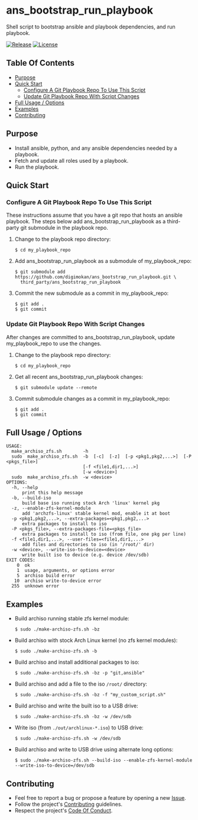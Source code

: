 # ans_bootstrap_run_playbook

Shell script to bootstrap ansible and playbook dependencies, and run playbook.

[![Release](https://img.shields.io/github/release/digimokan/ans_bootstrap_run_playbook.svg?label=release)](https://github.com/digimokan/ans_bootstrap_run_playbook/releases/latest "Latest Release Notes")
[![License](https://img.shields.io/badge/license-MIT-blue.svg?label=license)](LICENSE.txt "Project License")

## Table Of Contents

* [Purpose](#purpose)
* [Quick Start](#quick-start)
    * [Configure A Git Playbook Repo To Use This Script](#configure-a-git-playbook-repo-to-use-this-script)
    * [Update Git Playbook Repo With Script Changes](#update-git-playbook-repo-with-script-changes)
* [Full Usage / Options](#full-usage--options)
* [Examples](#examples)
* [Contributing](#contributing)

## Purpose


* Install ansible, python, and any ansible dependencies needed by a playbook.
* Fetch and update all roles used by a playbook.
* Run the playbook.

## Quick Start

### Configure A Git Playbook Repo To Use This Script

These instructions assume that you have a git repo that hosts an ansible
playbook. The steps below add ans_bootstrap_run_playbook as a third-party git
submodule in the playbook repo.

1. Change to the playbook repo directory:

   ```shell
   $ cd my_playbook_repo
   ```

2. Add ans_bootstrap_run_playbook as a submodule of my_playbook_repo:

   ```shell
   $ git submodule add https://github.com/digimokan/ans_bootstrap_run_playbook.git \
     third_party/ans_bootstrap_run_playbook
   ```

3. Commit the new submodule as a commit in my_playbook_repo:

   ```shell
   $ git add .
   $ git commit
   ```

### Update Git Playbook Repo With Script Changes

After changes are committed to ans_bootstrap_run_playbook, update
my_playbook_repo to use the changes.

1. Change to the playbook repo directory:

   ```shell
   $ cd my_playbook_repo
   ```

2. Get all recent ans_bootstrap_run_playbook changes:

   ```shell
   $ git submodule update --remote
   ```

3. Commit submodule changes as a commit in my_playbook_repo:

   ```shell
   $ git add .
   $ git commit
   ```

## Full Usage / Options

```
USAGE:
  make_archiso_zfs.sh        -h
  sudo  make_archiso_zfs.sh  -b  [-c]  [-z]  [-p <pkg1,pkg2,...>]  [-P <pkgs_file>]
                             [-f <file1,dir1,...>]
                             [-w <device>]
  sudo  make_archiso_zfs.sh  -w <device>
OPTIONS:
  -h, --help
      print this help message
  -b, --build-iso
      build base iso running stock Arch 'linux' kernel pkg
  -z, --enable-zfs-kernel-module
      add 'archzfs-linux' stable kernel mod, enable it at boot
  -p <pkg1,pkg2,...>, --extra-packages=<pkg1,pkg2,...>
      extra packages to install to iso
  -P <pkgs_file>, --extra-packages-file=<pkgs_file>
      extra packages to install to iso (from file, one pkg per line)
  -f <file1,dir1,...>, --user-files=<file1,dir1,...>
      add files and directories to iso (in '/root/' dir)
  -w <device>, --write-iso-to-device=<device>
      write built iso to device (e.g. device /dev/sdb)
EXIT CODES:
    0  ok
    1  usage, arguments, or options error
    5  archiso build error
   10  archiso write-to-device error
  255  unknown error
```

## Examples

* Build archiso running stable zfs kernel module:

   ```shell
   $ sudo ./make-archiso-zfs.sh -bz
   ```

* Build archiso with stock Arch Linux kernel (no zfs kernel modules):

   ```shell
   $ sudo ./make-archiso-zfs.sh -b
   ```

* Build archiso and install additional packages to iso:

   ```shell
   $ sudo ./make-archiso-zfs.sh -bz -p "git,ansible"
   ```

* Build archiso and add a file to the iso `/root/` directory:

   ```shell
   $ sudo ./make-archiso-zfs.sh -bz -f "my_custom_script.sh"
   ```

* Build archiso and write the built iso to a USB drive:

   ```shell
   $ sudo ./make-archiso-zfs.sh -bz -w /dev/sdb
   ```

* Write iso (from `./out/archlinux-*.iso`) to USB drive:

   ```shell
   $ sudo ./make-archiso-zfs.sh -w /dev/sdb
   ```

* Build archiso and write to USB drive using alternate long options:

   ```shell
   $ sudo ./make-archiso-zfs.sh --build-iso --enable-zfs-kernel-module --write-iso-to-device=/dev/sdb
   ```

## Contributing

* Feel free to report a bug or propose a feature by opening a new
  [Issue](https://github.com/digimokan/ans_bootstrap_run_playbook/issues).
* Follow the project's [Contributing](CONTRIBUTING.md) guidelines.
* Respect the project's [Code Of Conduct](CODE_OF_CONDUCT.md).


